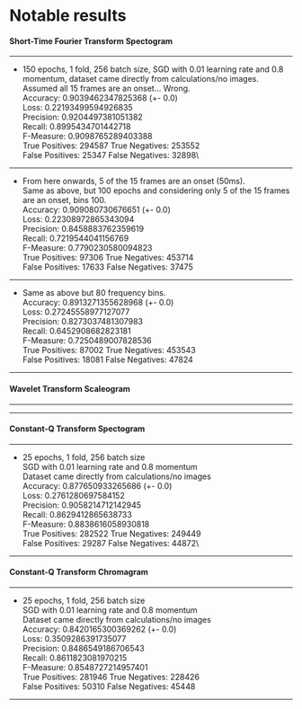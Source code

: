 # Notable results

#### Short-Time Fourier Transform Spectogram
-----------------------------------------------
- 150 epochs, 1 fold, 256 batch size, SGD with 0.01 learning rate and 0.8 momentum, dataset came directly from calculations/no images.\
Assumed all 15 frames are an onset... Wrong.\
Accuracy: 0.9039462347825368 (+- 0.0)\
Loss: 0.22193499594926835\
Precision: 0.9204497381051382\
Recall: 0.8995434701442718\
F-Measure: 0.9098765289403388\
True Positives: 294587 True Negatives: 253552\
False Positives: 25347 False Negatives: 32898\
-----------------------------------------------
- From here onwards, 5 of the 15 frames are an onset (50ms).\
Same as above, but 100 epochs and considering only 5 of the 15 frames are an onset, bins 100.\
Accuracy: 0.909080730676651 (+- 0.0)\
Loss: 0.22308972865343094\
Precision: 0.8458883762359619\
Recall: 0.7219544041156769\
F-Measure: 0.7790230580094823\
True Positives: 97306 True Negatives: 453714\
False Positives: 17633 False Negatives: 37475
-----------------------------------------------
- Same as above but 80 frequency bins.\
Accuracy: 0.8913271355628968 (+- 0.0)\
Loss: 0.27245558977127077\
Precision: 0.8273037481307983\
Recall: 0.6452908682823181\
F-Measure: 0.7250489007828536\
True Positives: 87002 True Negatives: 453543\
False Positives: 18081 False Negatives: 47824

-----------------------------------------------

#### Wavelet Transform Scaleogram
-----------------------------------------------
-----------------------------------------------


#### Constant-Q Transform Spectogram
-----------------------------------------------
- 25 epochs, 1 fold, 256 batch size\
SGD with 0.01 learning rate and 0.8 momentum\
Dataset came directly from calculations/no images\
Accuracy: 0.877650933265686 (+- 0.0)\
Loss: 0.2761280697584152\
Precision: 0.9058214712142945\
Recall: 0.8629412865638733\
F-Measure: 0.8838616058930818\
True Positives: 282522 True Negatives: 249449\
False Positives: 29287 False Negatives: 44872\
-----------------------------------------------

#### Constant-Q Transform Chromagram
-----------------------------------------------
- 25 epochs, 1 fold, 256 batch size\
SGD with 0.01 learning rate and 0.8 momentum\
Dataset came directly from calculations/no images\
Accuracy: 0.8420165300369262 (+- 0.0)\
Loss: 0.3509286391735077\
Precision: 0.8486549186706543\
Recall: 0.8611823081970215\
F-Measure: 0.8548727214957401\
True Positives: 281946 True Negatives: 228426\
False Positives: 50310 False Negatives: 45448
-----------------------------------------------

